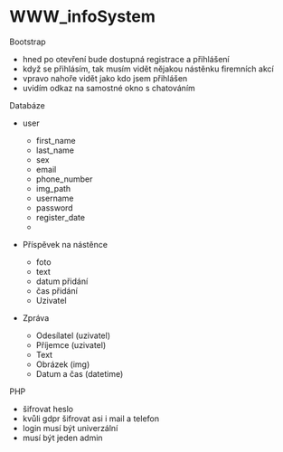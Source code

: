 # WWW_infoSystem
Bootstrap
- hned po otevření bude dostupná registrace a přihlášení
- když se přihlásím, tak musím vidět nějakou nástěnku firemních akcí
- vpravo nahoře vidět jako kdo jsem přihlášen
- uvidím odkaz na samostné okno s chatováním


Databáze
- user
  - first_name
  - last_name
  - sex
  - email
  - phone_number
  - img_path
  - username
  - password
  - register_date
  - 

- Příspěvek na nástěnce
  - foto
  - text
  - datum přidání
  - čas přidání 
  - Uzivatel

- Zpráva
  - Odesílatel (uzivatel)
  - Příjemce (uzivatel)
  - Text 
  - Obrázek (img)
  - Datum a čas (datetime)
  
PHP
- šifrovat heslo
- kvůli gdpr šifrovat asi i mail a telefon
- login musí být univerzální
- musí být jeden admin

